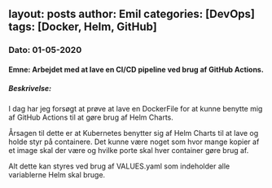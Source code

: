 layout: posts
author: Emil
categories: [DevOps]
tags: [Docker, Helm, GitHub]
---
<h3>Dato: 01-05-2020</h3>

<h4>Emne: Arbejdet med at lave en CI/CD pipeline ved brug af GitHub Actions.</h4>

<h5>Beskrivelse:</h5>

I dag har jeg forsøgt at prøve at lave en DockerFile for at kunne benytte mig af GitHub Actions til at gøre brug af Helm Charts.

Årsagen til dette er at Kubernetes benytter sig af Helm Charts til at lave og holde styr på containere. Det kunne være noget som hvor mange kopier af et image skal der være og hvilke porte skal hver container gøre brug af.

Alt dette kan styres ved brug af VALUES.yaml som indeholder alle variablerne Helm skal bruge.



